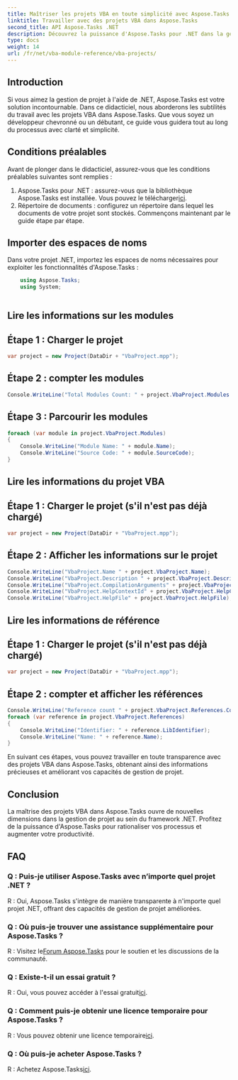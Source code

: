 ```yaml
---
title: Maîtriser les projets VBA en toute simplicité avec Aspose.Tasks
linktitle: Travailler avec des projets VBA dans Aspose.Tasks
second_title: API Aspose.Tasks .NET
description: Découvrez la puissance d'Aspose.Tasks pour .NET dans la gestion des projets VBA sans effort. Améliorez vos capacités de gestion de projet avec ce guide étape par étape.
type: docs
weight: 14
url: /fr/net/vba-module-reference/vba-projects/
---
```

## Introduction
Si vous aimez la gestion de projet à l'aide de .NET, Aspose.Tasks est votre solution incontournable. Dans ce didacticiel, nous aborderons les subtilités du travail avec les projets VBA dans Aspose.Tasks. Que vous soyez un développeur chevronné ou un débutant, ce guide vous guidera tout au long du processus avec clarté et simplicité.
## Conditions préalables
Avant de plonger dans le didacticiel, assurez-vous que les conditions préalables suivantes sont remplies :
1.  Aspose.Tasks pour .NET : assurez-vous que la bibliothèque Aspose.Tasks est installée. Vous pouvez le télécharger[ici](https://releases.aspose.com/tasks/net/).
2. Répertoire de documents : configurez un répertoire dans lequel les documents de votre projet sont stockés.
Commençons maintenant par le guide étape par étape.
## Importer des espaces de noms
Dans votre projet .NET, importez les espaces de noms nécessaires pour exploiter les fonctionnalités d'Aspose.Tasks :
```csharp
    using Aspose.Tasks;
    using System;
    
```
## Lire les informations sur les modules
## Étape 1 : Charger le projet
```csharp
var project = new Project(DataDir + "VbaProject.mpp");
```
## Étape 2 : compter les modules
```csharp
Console.WriteLine("Total Modules Count: " + project.VbaProject.Modules.Count);
```
## Étape 3 : Parcourir les modules
```csharp
foreach (var module in project.VbaProject.Modules)
{
    Console.WriteLine("Module Name: " + module.Name);
    Console.WriteLine("Source Code: " + module.SourceCode);
}
```
## Lire les informations du projet VBA
## Étape 1 : Charger le projet (s'il n'est pas déjà chargé)
```csharp
var project = new Project(DataDir + "VbaProject.mpp");
```
## Étape 2 : Afficher les informations sur le projet
```csharp
Console.WriteLine("VbaProject.Name " + project.VbaProject.Name);
Console.WriteLine("VbaProject.Description " + project.VbaProject.Description);
Console.WriteLine("VbaProject.CompilationArguments" + project.VbaProject.CompilationArguments);
Console.WriteLine("VbaProject.HelpContextId" + project.VbaProject.HelpContextId);
Console.WriteLine("VbaProject.HelpFile" + project.VbaProject.HelpFile);
```
## Lire les informations de référence
## Étape 1 : Charger le projet (s'il n'est pas déjà chargé)
```csharp
var project = new Project(DataDir + "VbaProject.mpp");
```
## Étape 2 : compter et afficher les références
```csharp
Console.WriteLine("Reference count " + project.VbaProject.References.Count);
foreach (var reference in project.VbaProject.References)
{
    Console.WriteLine("Identifier: " + reference.LibIdentifier);
    Console.WriteLine("Name: " + reference.Name);
}
```
En suivant ces étapes, vous pouvez travailler en toute transparence avec des projets VBA dans Aspose.Tasks, obtenant ainsi des informations précieuses et améliorant vos capacités de gestion de projet.
## Conclusion
La maîtrise des projets VBA dans Aspose.Tasks ouvre de nouvelles dimensions dans la gestion de projet au sein du framework .NET. Profitez de la puissance d'Aspose.Tasks pour rationaliser vos processus et augmenter votre productivité.
## FAQ
### Q : Puis-je utiliser Aspose.Tasks avec n’importe quel projet .NET ?
R : Oui, Aspose.Tasks s'intègre de manière transparente à n'importe quel projet .NET, offrant des capacités de gestion de projet améliorées.
### Q : Où puis-je trouver une assistance supplémentaire pour Aspose.Tasks ?
 R : Visitez le[Forum Aspose.Tasks](https://forum.aspose.com/c/tasks/15) pour le soutien et les discussions de la communauté.
### Q : Existe-t-il un essai gratuit ?
 R : Oui, vous pouvez accéder à l'essai gratuit[ici](https://releases.aspose.com/).
### Q : Comment puis-je obtenir une licence temporaire pour Aspose.Tasks ?
R : Vous pouvez obtenir une licence temporaire[ici](https://purchase.aspose.com/temporary-license/).
### Q : Où puis-je acheter Aspose.Tasks ?
 R : Achetez Aspose.Tasks[ici](https://purchase.aspose.com/buy).